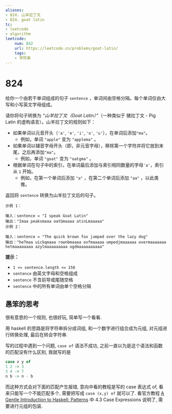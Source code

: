 ```yaml
---
aliases:
- 824. 山羊拉丁文
- 824. goat latin
tc:
- leetcode
- algorithm
leetcode:
    num: 842
    url: https://leetcode.cn/problems/goat-latin/
    tags:
    - 字符串
---
```


# 824

给你一个由若干单词组成的句子 `sentence` ，单词间由空格分隔。每个单词仅由大写和小写英文字母组成。

请你将句子转换为 *“*山羊拉丁文（*Goat Latin*）*”*（一种类似于 猪拉丁文 - Pig Latin 的虚构语言）。山羊拉丁文的规则如下：

*   如果单词以元音开头（`'a'`, `'e'`, `'i'`, `'o'`, `'u'`），在单词后添加`"ma"`。
    *   例如，单词 `"apple"` 变为 `"applema"` 。
*   如果单词以辅音字母开头（即，非元音字母），移除第一个字符并将它放到末尾，之后再添加`"ma"`。
    *   例如，单词 `"goat"` 变为 `"oatgma"` 。
*   根据单词在句子中的索引，在单词最后添加与索引相同数量的字母`'a'`，索引从 `1` 开始。
    *   例如，在第一个单词后添加 `"a"` ，在第二个单词后添加 `"aa"` ，以此类推。

返回将 `sentence` 转换为山羊拉丁文后的句子。

```
示例 1：

输入：sentence = "I speak Goat Latin"
输出："Imaa peaksmaaa oatGmaaaa atinLmaaaaa"
示例 2：

输入：sentence = "The quick brown fox jumped over the lazy dog"
输出："heTmaa uickqmaaa rownbmaaaa oxfmaaaaa umpedjmaaaaaa overmaaaaaaa hetmaaaaaaaa azylmaaaaaaaaa ogdmaaaaaaaaaa"
```

**提示：**

* `1 <= sentence.length <= 150`
* `sentence` 由英文字母和空格组成
* `sentence` 不含前导或尾随空格
* `sentence` 中的所有单词由单个空格分隔

## 愚笨的思考

很有意思的一个规则, 也很好玩, 简单写一个看看.

用 haskell 的思路是将字符串拆分成词组, 和一个数字进行组合成为元组, 对元组进行转换处理, 最后在转会字符串.

写的过程中遇到一个问题, `case of` 语法不成功, 之前一直以为是这个语法和函数的匹配没有什么区别, 我就写的是
```hs
case x y of
1 2 -> 3
3 4 -> 7
n b -> n - b
```
而这种方式会对下面的匹配产生报错, 意向中看的教程是写的 case 表达式 of, 看来只能写一个不能匹配多个, 需要把写成 `case (x,y) of` 就可以了. 看官方教程 [A Gentle Introduction to Haskell: Patterns](https://www.haskell.org/tutorial/patterns.html) 中 4.3  Case Expressions 说明了, 需要进行元组的包装.
